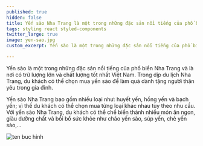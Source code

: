 ```yaml
---
published: true
hidden: false
title: Yến sào Nha Trang là một trong những đặc sản nổi tiếng của phố biển Nha Trang
tags: styling react styled-components
twitter_large: true
image: yen-sao.jpg
custom_excerpt: Yến sào là một trong những đặc sản nổi tiếng của phố biển Nha Trang và là nơi có trữ lượng lớn và chất lượng tốt nhất Việt Nam.

---
```


Yến sào là một trong những đặc sản nổi tiếng của phố biển Nha Trang và là nơi có trữ lượng lớn và chất lượng tốt nhất Việt Nam. Trong dịp du lịch Nha Trang, du khách có thể chọn mua yến sào để làm quà dành tặng người thân yêu trong gia đình.


Yến sào Nha Trang bao gồm nhiều loại như: huyết yến, hồng yến và bạch yến; vì thế du khách có thể chọn mua từng loại khác nhau tùy theo nhu cầu. Với yến sào Nha Trang, du khách có thể chế biến thành nhiều món ăn ngon, giàu dưỡng chất và bồi bổ sức khỏe như cháo yến sào, súp yến, chè yến sào,…

![ten buc hinh](https://huongquefood.vn/wp-content/uploads/2019/05/cach-chung-to-yen-cho-be-1.jpg "ten buc hinh")






